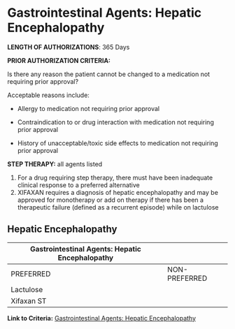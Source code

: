 # Gastrointestinal Agents: Hepatic Encephalopathy

**LENGTH OF AUTHORIZATIONS**: 365 Days

**PRIOR AUTHORIZATION CRITERIA:**

Is there any reason the patient cannot be changed to a medication not requiring prior approval?

Acceptable reasons include:

- Allergy to medication not requiring prior approval

- Contraindication to or drug interaction with medication not requiring prior approval

- History of unacceptable/toxic side effects to medication not requiring prior approval

**STEP THERAPY:**  all agents listed

1. For a drug requiring step therapy, there must have been inadequate clinical response to a preferred alternative
2. XIFAXAN requires a diagnosis of hepatic encephalopathy and may be approved for monotherapy or add on therapy if there has been a therapeutic failure (defined as a recurrent episode) while on lactulose

## Hepatic Encephalopathy

| Gastrointestinal Agents: Hepatic Encephalopathy  |                |
|--------------------------------------------------|----------------|
| PREFERRED                                        | NON-PREFERRED  |
| Lactulose                                        |                |
| Xifaxan ST                                       |                |

**Link to Criteria:** [Gastrointestinal Agents: Hepatic Encephalopathy](https://pharmacy.medicaid.ohio.gov/sites/default/files/20220415_UPDL_Criteria_FINAL_.pdf#page=60)
